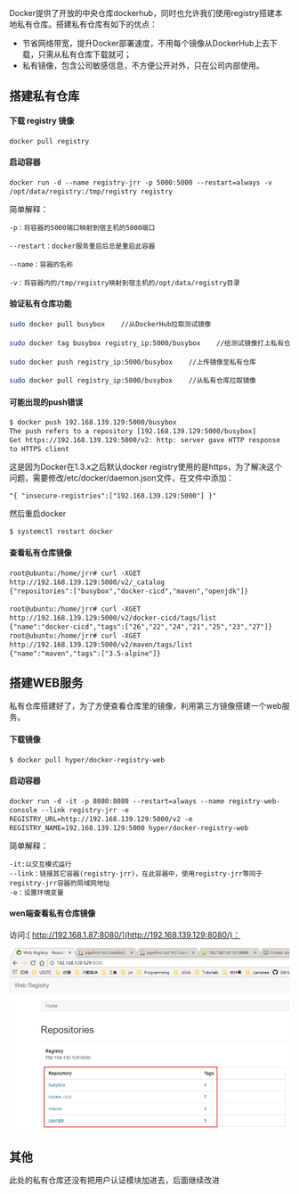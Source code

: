 Docker提供了开放的中央仓库dockerhub，同时也允许我们使用registry搭建本地私有仓库。搭建私有仓库有如下的优点：

* 节省网络带宽，提升Docker部署速度，不用每个镜像从DockerHub上去下载，只需从私有仓库下载就可；
* 私有镜像，包含公司敏感信息，不方便公开对外，只在公司内部使用。

## 搭建私有仓库

#### 下载 registry 镜像

```
docker pull registry
```

#### 启动容器

```
docker run -d --name registry-jrr -p 5000:5000 --restart=always -v /opt/data/registry:/tmp/registry registry
```

简单解释：

```-d：后台运行
-p：将容器的5000端口映射到宿主机的5000端口  

--restart：docker服务重启后总是重启此容器  

--name：容器的名称  

-v：将容器内的/tmp/registry映射到宿主机的/opt/data/registry目录
```

#### 验证私有仓库功能

```bash
sudo docker pull busybox    //从DockerHub拉取测试镜像

sudo docker tag busybox registry_ip:5000/busybox    //给测试镜像打上私有仓库标签

sudo docker push registry_ip:5000/busybox    //上传镜像至私有仓库

sudo docker pull registry_ip:5000/busybox    //从私有仓库拉取镜像
```

#### 可能出现的push错误

```
$ docker push 192.168.139.129:5000/busybox
The push refers to a repository [192.168.139.129:5000/busybox]
Get https://192.168.139.129:5000/v2: http: server gave HTTP response to HTTPS client
```

这是因为Docker在1.3.x之后默认docker registry使用的是https，为了解决这个问题，需要修改/etc/docker/daemon.json文件，在文件中添加：

```
"{ "insecure-registries":["192.168.139.129:5000"] }"
```

然后重启docker

```
$ systemctl restart docker
```

#### 查看私有仓库镜像

```
root@ubuntu:/home/jrr# curl -XGET http://192.168.139.129:5000/v2/_catalog
{"repositories":["busybox","docker-cicd","maven","openjdk"]}

root@ubuntu:/home/jrr# curl -XGET http://192.168.139.129:5000/v2/docker-cicd/tags/list
{"name":"docker-cicd","tags":["26","22","24","21","25","23","27"]}
root@ubuntu:/home/jrr# curl -XGET http://192.168.139.129:5000/v2/maven/tags/list
{"name":"maven","tags":["3.5-alpine"]}
```

## 搭建WEB服务

私有仓库搭建好了，为了方便查看仓库里的镜像，利用第三方镜像搭建一个web服务。

#### 下载镜像

```
$ docker pull hyper/docker-registry-web
```

#### 启动容器

```
docker run -d -it -p 8080:8080 --restart=always --name registry-web-console --link registry-jrr -e REGISTRY_URL=http://192.168.139.129:5000/v2 -e REGISTRY_NAME=192.168.139.129:5000 hyper/docker-registry-web
```

简单解释：

```
-it:以交互模式运行
--link：链接其它容器(registry-jrr)，在此容器中，使用registry-jrr等同于registry-jrr容器的局域网地址
-e：设置环境变量
```

#### wen端查看私有仓库镜像

访问:[ http://192.168.1.87:8080/](http://192.168.139.129:8080/)：

![](/assets/import1.png)

#### 

## 其他

此处的私有仓库还没有把用户认证模块加进去，后面继续改进

